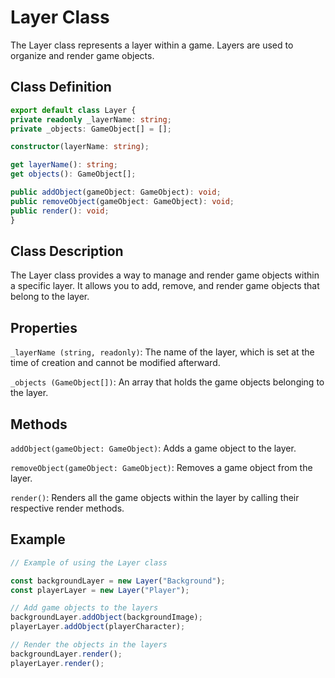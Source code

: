 # Layer Class

The Layer class represents a layer within a game. Layers are used to organize and render game objects.

## Class Definition

```typescript
export default class Layer {
private readonly _layerName: string;
private _objects: GameObject[] = [];

constructor(layerName: string);

get layerName(): string;
get objects(): GameObject[];

public addObject(gameObject: GameObject): void;
public removeObject(gameObject: GameObject): void;
public render(): void;
}
```

## Class Description

The Layer class provides a way to manage and render game objects within a specific layer. It allows you to add, remove, and render game objects that belong to the layer.

## Properties

``_layerName (string, readonly)``: The name of the layer, which is set at the time of creation and cannot be modified afterward.

``_objects (GameObject[])``: An array that holds the game objects belonging to the layer.

## Methods

``addObject(gameObject: GameObject)``: Adds a game object to the layer.

``removeObject(gameObject: GameObject)``: Removes a game object from the layer.

``render()``: Renders all the game objects within the layer by calling their respective render methods.

## Example

```typescript
// Example of using the Layer class

const backgroundLayer = new Layer("Background");
const playerLayer = new Layer("Player");

// Add game objects to the layers
backgroundLayer.addObject(backgroundImage);
playerLayer.addObject(playerCharacter);

// Render the objects in the layers
backgroundLayer.render();
playerLayer.render();
```
